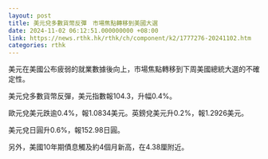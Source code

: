 ```yaml
---
layout: post
title: 美元兌多數貨幣反彈　市場焦點轉移到美國大選
date: 2024-11-02 06:12:51.000000000 +08:00
link: https://news.rthk.hk/rthk/ch/component/k2/1777276-20241102.htm
categories: rthk
---
```


美元在美國公布疲弱的就業數據後向上，市場焦點轉移到下周美國總統大選的不確定性。

美元兌多數貨幣反彈，美元指數報104.3，升幅0.4%。

歐元兌美元跌逾0.4%，報1.0834美元。英鎊兌美元升0.2%，報1.2926美元。

美元兌日圓升0.6%，報152.98日圓。

另外，美國10年期債息觸及約4個月新高，在4.38厘附近。

